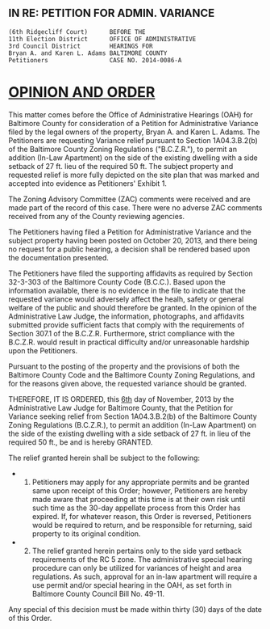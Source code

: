 IN RE: PETITION FOR ADMIN. VARIANCE
---
	(6th Ridgecliff Court)		BEFORE THE
	11th Election District		OFFICE OF ADMINISTRATIVE
	3rd Council District		HEARINGS FOR
	Bryan A. and Karen L. Adams BALTIMORE COUNTY
	Petitioners					CASE NO. 2014-0086-A
<u>OPINION AND ORDER</u>
===
This matter comes before the Office of Administrative Hearings (OAH) for Baltimore County for consideration of a Petition for Administrative Variance filed by the legal owners of the property, Bryan A. and Karen L. Adams. The Petitioners are requesting Variance relief pursuant to Section 1A04.3.B.2(b) of the Baltimore County Zoning Regulations ("B.C.Z.R."), to permit an addition (In-Law Apartment) on the side of the existing dwelling with a side setback of 27 ft. lieu of the required 50 ft. The subject property and requested relief is more fully depicted on the site plan that was marked and accepted into evidence as Petitioners' Exhibit 1.

The Zoning Advisory Committee (ZAC) comments were received and are made part of the record of this case. There were no adverse ZAC comments received from any of the County reviewing agencies.

The Petitioners having filed a Petition for Administrative Variance and the subject property having been posted on October 20, 2013, and there being no request for a public hearing, a decision shall be rendered based upon the documentation presented.

The Petitioners have filed the supporting affidavits as required by Section 32-3-303 of the Baltimore County Code (B.C.C.). Based upon the information available, there is no evidence in the file to indicate that the requested variance would adversely affect the healh, safety or general welfare of the public and should therefore be granted. In the opinion of the Administrative Law Judge, the information, photographs, and affidavits submitted provide sufficient facts that comply with the requirements of Section 307.1 of the B.C.Z.R. Furthermore, strict compliance with the B.C.Z.R. would result in practical difficulty and/or unreasonable hardship upon the Petitioners.

Pursuant to the posting of the property and the provisions of both the Baltimore County Code and the Baltimore County Zoning Regulations, and for the reasons given above, the requested variance should be granted.

THEREFORE, IT IS ORDERED, this <u>6th</u> day of November, 2013 by the Administrative Law Judge for Baltimore County, that the Petition for Variance seeking relief from Section 1A04.3.B.2(b) of the Baltimore County Zoning Regulations (B.C.Z.R.), to permit an addition (In-Law Apartment) on the side of the existing dwelling with a side setback of 27 ft. in lieu of the required 50 ft., be and is hereby GRANTED.

The relief granted herein shall be subject to the following:

  * 1. Petitioners may apply for any appropriate permits and be granted same upon receipt of this Order; however, Petitioners are hereby made aware that proceeding at this time is at their own risk until such time as the 30-day appellate process from this Order has expired. If, for whatever reason, this Order is reversed, Petitioners would be required to return, and be responsible for returning, said property to its original condition.
  * 2. The relief granted herein pertains only to the side yard setback requirements of the RC 5 zone. The administrative special hearing procedure can only be utilized for variances of height and area regulations. As such, approval for an in-law apartment will require a use permit and/or special hearing in the OAH, as set forth in Baltimore County Council Bill No. 49-11.

Any special of this decision must be made within thirty (30) days of the date of this Order. 